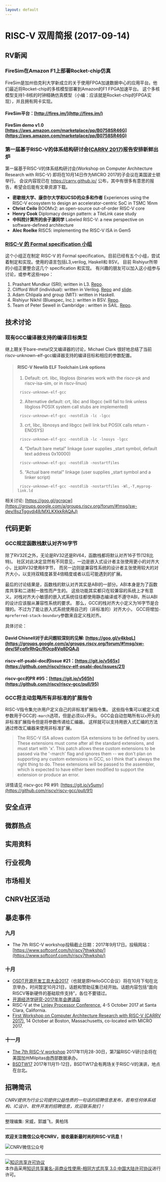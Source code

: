 ```yaml
---
layout: default
---
```


# RISC-V 双周简报 (2017-09-14)

## RV新闻

### FireSim在Amazon F1上部署Rocket-chip仿真

FireSim是加州伯克利大学新成立的关于使用FPGA加速数据中心的应用平台。他们最近将Rocket-chip的多核模型部署到Amazon的F1 FPGA加速平台。
这个多核模型支持1-8核的时钟精确仿真模型（小编：应该就是Rocket-chip的FPGA实现），并且拥有网卡实现。

#### FireSim平台：[http://fires.im/](http://fires.im/)
#### FireSim demo v1.0 [https://aws.amazon.com/marketplace/pp/B0758SR46G](https://aws.amazon.com/marketplace/pp/B0758SR46G)

### 第一届基于RISC-V的体系结构研讨会([CARRV 2017](https://carrv.github.io/))报告安排新鲜出炉

第一届基于RISC-V的体系结构研讨会(Workshop on Computer Architecture Research with RISC-V)
即将在10月14日作为MICRO 2017的子会议在美国波士顿举行。
会议内容现已在 https://carrv.github.io/ 公布，其中有很多有意思的报告，希望会后能有文章资源下载。

- **密歇根大学、康奈尔大学和UCSD的众多和作者** Experiences using the RISC-V ecosystem to design an accelerator-centric SoC in TSMC 16nm
- **Christ Ceilo** BOOMv2: an open-source out-of-order RISC-V core
- **Henry Cook** Diplomacy design pattern: a TileLink case study
- **中科院计算所的余子濠同学** Labeled RISC-V: a new perspective on software-defined architecture
- **Alec Roelke** RISC5: implementing the RISC-V ISA in Gem5

### [RISC-V 的 Formal specification 小组](https://groups.google.com/a/groups.riscv.org/forum/?utm_medium=email&utm_source=footer#!topic/isa-dev/DxKrkE6_LOM)
这个小组正在制定 RISC-V 的 Formal specification。目前已经有五个小组，尝试着制定和实现。使用的语言包括L3,verilog, Haskell和 BSV。
目前 Rishiyur所带的小组正要整合这几个 specification 和实现。
有兴趣的朋友可以加入这小组参与讨论，或参考这些repo：

1. Prashant Mundkur (SRI); written in L3. [Repo](https://github.com/pmundkur/l3riscv).
2. Clifford Wolf (individual): written in Verilog. [Repo](https://github.com/cliffordwolf/riscv-formal) and [slide](http://www.clifford.at/papers/2017/riscv-formal/slides.pdf).
3. Adam Chlipala and group (MIT): written in Haskell.
4. Rishiyur Nikhil (Bluespec, Inc.): written in BSV. [Repo](https://github.com/rsnikhil/RISCV_ISA_Formal_Spec_in_BSV).
5. Team of Peter Sewell in Cambridge : written in SAIL. [Repo](https://bitbucket.org/Peter_Sewell/sail/src/07fad742df72ff6e7bfb948c1c353a2cf12f5e28/risc-v/riscv.sail?fileviewer=file-view-default).


## 技术讨论

### 现有GCC编译器支持的编译目标类型

继上期关于bare-metal交叉编译器的讨论，Michael Clark 很好地总结了当前riscv-unknown-elf-gcc编译器支持的编译目标和相应的参数配置。

> #### RISC-V Newlib ELF Toolchain Link options
> 
> 1. Default: crt. libc, libgloss (binaries work with the riscv-pk and riscv-isa-sim, or in riscv-linux)
> 
> `	riscv-unknown-elf-gcc`
> 
> 2. Alternative default: crt, libc and libgcc (will fail to link unless libgloss POSIX system call stubs are implemented)
> 
> `	riscv-unknown-elf-gcc -nostdlib -lc -lgcc`
> 
> 3. crt, libc, libnosys and libgcc (will link but POSIX calls return -ENOSYS)
> 
> `	riscv-unknown-elf-gcc -nostdlib -lc -lnosys -lgcc`
> 
> 4. “Default bare metal” linkage (user supplies _start symbol, default text address 0x10000)
> 
> `	riscv-unknown-elf-gcc -nostdlib -nostartfiles`
> 
> 5. “Actual bare metal" linkage (user supplies _start symbol and a linker script)
> 
> `	riscv-unknown-elf-gcc -nostdlib -nostartfiles -Wl,-T,myprog-link.ld`

相关讨论: [https://goo.gl/gcrqcw](https://groups.google.com/a/groups.riscv.org/forum/#!msg/sw-dev/8szTggvdi48/MXLKXkkRAQAJ)

## 代码更新

### GCC规定函数栈默认对齐16字节

除了RV32E之外，无论是RV32还是RV64，函数栈都将默认对齐16子节(128比特)。
社区对此决定显然有不同意见，一边是嵌入式设计者主张使用更小的对齐大小，比如RV32使用8字节，
而另一边则是兼容性系统的设计者主张使用较大的对齐大小，以支持双精度甚至4倍精度或者以后可能遇到的扩展。

最后的讨论结果是，函数栈的默认对齐其实是ABI的一部分。ABI本身是为了函数库共享和二进制一致性而产生的。
这些功能其实都只在较兼容的系统上才有意义。对栈对齐大小敏感的嵌入式系统往往都使用静态编译或不遵守ABI，所以ABI的设计应该服从兼容性系统的要求。
那么，GCC的栈对齐大小定义为16字节是合理的。不过为了能让嵌入式系统使用自己的（非标准的）对齐大小，
GCC将增加`-mpreferred-stack-boundary`参数来自定义栈对齐。

具体讨论：
#### David Chisnell对于此问题较深刻的见解: [https://goo.gl/v4kbqL](https://groups.google.com/a/groups.riscv.org/forum/#!msg/sw-dev/SFcqfIrRhQc/ROcp8Vq8DQAJ)
#### riscv-elf-psabi-doc的issue \#21：[https://git.io/v565x](https://github.com/riscv/riscv-elf-psabi-doc/issues/21)
#### riscv-gcc的PR \#95：[https://git.io/v565h](https://github.com/riscv/riscv-gcc/pull/95)

### GCC将主动忽略所有非标准的扩展指令

RISC-V指令集允许用户定义自己的非标准扩展指令集。
这些指令集可以被定义成参数用于GCC的`-march`选项，但是必须以`x`开头。
GCC会自动忽略所有以`x`开头的非标准扩展指令但是将参数传递给汇编器。
这样就可以支持用嵌入式汇编的方法通过修改汇编器来使用非标准扩展。

> The RISC-V ISA allows custom ISA extensions to be defined by users.
> These extensions must come after all the standard extensions, and must
> start with 'x'. This patch allows these custom extensions to be passed
> via the '-march' flag and ignores them -- we don't plan on supporting
> any custom extensions in GCC, so I think that's always the right thing
> to do. These extensions will be passed to the assembler, which is
> expected to have either been modified to support the extension or
> produce an error.

详情请见 riscv-gcc PR \#91: [https://git.io/v5umy](https://github.com/riscv/riscv-gcc/pull/91)

## 安全点评

## 微群热点

## 实用资料

## 行业视角

## 市场相关

## CNRV社区活动

## 暴走事件

### 九月

+ The 7th RISC-V workshop投稿截止日期：2017年9月17日。投稿网站：[https://www.softconf.com/h/riscv7thwkshp/](https://www.softconf.com/h/riscv7thwkshp/)

### 十月

+ [OSDT开源开发工具大会2017](http://www.hellogcc.org/?p=34315)（也就是原HelloGCC会议）将在10月下旬在北京举办，时间暂定10月21日，话题和赞助征集已经开始。话题内容包括“面向RISCV等新硬件的基础软件支持”，各位不要错过。
+ [开源经济学研究-2017年年会邀请函](http://www.open-source-economics.org/open_source_economics_2017.html)
+ RISC-V at the [Linley Processor Conference](http://www.linleygroup.com/events/event.php?num=43), 4-5 October 2017 at Santa Clara, California.
+ [First Workshop on Computer Architecture Research with RISC-V (CARRV 2017)](https://carrv.github.io/#first-workshop-on-computer-architecture-research-with-risc-v-carrv-2017), 14 October at Boston, Massachusetts, co-located with MICRO 2017.

### 十一月

+ [The 7th RISC-V workshop](https://www.softconf.com/h/riscv7thwkshp/) 2017年11月28-30日，第7届RISC-V研讨会将在美国加州Milpitas由西部数据承办。
+ [BSDTW17](https://bsdtw.org/) 2017年11月11-12日，BSDTW17会有两场关于RISC-V的演讲，地点在台北。

## 招聘简讯

_CNRV提供为行业公司提供公益性质的一句话的招聘信息发布，若有任何体系结构、IC设计、软件开发的招聘信息，欢迎联系我们！_

----

整理编集: 宋威，郭雄飞，黄柏玮

----

**欢迎关注微信公众号CNRV，接收最新最时尚的RISC-V讯息！**

![CNRV微信公众号](/assets/images/cnrv_qr.png)

----

<a rel="license" href="http://creativecommons.org/licenses/by-nc-sa/3.0/cn/"><img alt="知识共享许可协议" style="border-width:0" src="https://i.creativecommons.org/l/by-nc-sa/3.0/cn/80x15.png" /></a><br />本作品采用<a rel="license" href="http://creativecommons.org/licenses/by-nc-sa/3.0/cn/">知识共享署名-非商业性使用-相同方式共享 3.0 中国大陆许可协议</a>进行许可。
